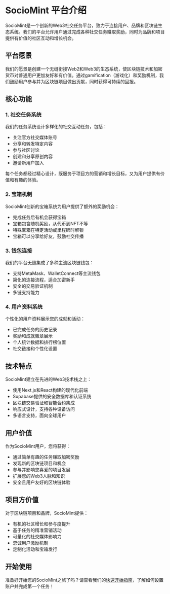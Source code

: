 # SocioMint 平台介绍

SocioMint是一个创新的Web3社交任务平台，致力于连接用户、品牌和区块链生态系统。我们的平台允许用户通过完成各种社交任务赚取奖励，同时为品牌和项目提供有价值的社区互动和增长机会。

## 平台愿景

我们的愿景是创建一个无缝衔接Web2和Web3的生态系统，使区块链技术和加密货币对普通用户更加友好和有价值。通过gamification（游戏化）和奖励机制，我们鼓励用户参与并为区块链项目做出贡献，同时获得可持续的回报。

## 核心功能

### 1. 社交任务系统

我们的任务系统设计多样化的社交互动任务，包括：
- 关注官方社交媒体账号
- 分享和转发特定内容
- 参与社区讨论
- 创建和分享原创内容
- 邀请新用户加入

每个任务都经过精心设计，既服务于项目方的营销和增长目标，又为用户提供有价值和有趣的体验。

### 2. 宝箱机制

SocioMint创新的宝箱系统为用户提供了额外的奖励机会：
- 完成任务后有机会获得宝箱
- 宝箱包含随机奖励，从代币到NFT不等
- 特殊宝箱在特定活动或里程碑时解锁
- 宝箱可以分享给好友，鼓励社交传播

### 3. 钱包连接

我们的平台无缝集成了多种主流区块链钱包：
- 支持MetaMask、WalletConnect等主流钱包
- 简化的连接流程，适合加密新手
- 安全的交易验证机制
- 多链支持能力

### 4. 用户资料系统

个性化的用户资料展示您的成就和活动：
- 已完成任务的历史记录
- 奖励和成就徽章展示
- 个人统计数据和排行榜位置
- 社交链接和个性化设置

## 技术特点

SocioMint建立在先进的Web3技术栈之上：
- 使用Next.js和React构建的现代化前端
- Supabase提供的安全数据库和认证系统
- 区块链交易验证和智能合约集成
- 响应式设计，支持各种设备访问
- 多语言支持，面向全球用户

## 用户价值

作为SocioMint用户，您将获得：
- 通过简单有趣的任务赚取加密奖励
- 发现新的区块链项目和机会
- 参与并影响您喜爱的项目发展
- 扩展您的Web3人脉和知识
- 安全且用户友好的区块链体验

## 项目方价值

对于区块链项目和品牌，SocioMint提供：
- 有机的社区增长和参与度提升
- 基于任务的精准营销活动
- 可量化的社交媒体影响力
- 忠诚用户激励机制
- 定制化活动和宝箱发行

## 开始使用

准备好开始您的SocioMint之旅了吗？请查看我们的[快速开始指南](./quick-start.md)，了解如何设置账户并完成第一个任务！ 